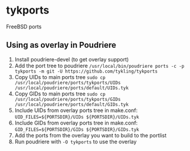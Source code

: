 # tykports
FreeBSD ports

## Using as overlay in Poudriere

1. Install poudriere-devel (to get overlay support)
2. Add the port tree to poudriere `/usr/local/bin/poudriere ports -c -p tykports -m git -U https://github.com/tykling/tykports`
3. Copy UIDs to main ports tree `sudo cp /usr/local/poudriere/ports/tykports/UIDs /usr/local/poudriere/ports/default/UIDs.tyk`
4. Copy GIDs to main ports tree `sudo cp /usr/local/poudriere/ports/tykports/GIDs /usr/local/poudriere/ports/default/GIDs.tyk`
5. Include UIDs from overlay ports tree in make.conf: `UID_FILES=${PORTSDIR}/UIDs ${PORTSDIR}/UIDs.tyk`
6. Include GIDs from overlay ports tree in make.conf: `GID_FILES=${PORTSDIR}/GIDs ${PORTSDIR}/GIDs.tyk`
7. Add the ports from the overlay you want to build to the portlist
8. Run poudriere with `-O tykports` to use the overlay

